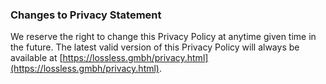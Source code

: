 ### Changes to Privacy Statement

We reserve the right to change this Privacy Policy at anytime given time in the future. The latest valid version of this Privacy Policy will always be available at [https://lossless.gmbh/privacy.html](https://lossless.gmbh/privacy.html).
